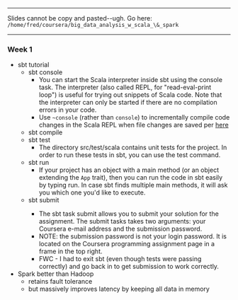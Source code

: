 ***

Slides cannot be copy and pasted--ugh.  Go here: `/home/fred/coursera/big_data_analysis_w_scala_\&_spark`

***

### Week 1
* sbt tutorial
  * sbt console
    * You can start the Scala interpreter inside sbt using the console task. The interpreter (also called REPL, for "read-eval-print loop") is useful for trying out snippets of Scala code. Note that the interpreter can only be started if there are no compilation errors in your code.
    * Use `~console` (rather than `console`) to incrementally compile code changes in the Scala REPL when file changes are saved per [here](http://stackoverflow.com/questions/12703535/scala-sbt-console-code-changes-not-reflected-in-sbt-console)
  * sbt compile
  * sbt test
    * The directory src/test/scala contains unit tests for the project. In order to run these tests in sbt, you can use the test command.
  * sbt run
    * If your project has an object with a main method (or an object extending the `App` trait), then you can run the code in sbt easily by typing run. In case sbt finds multiple main methods, it will ask you which one you'd like to execute.
  * sbt submit <uname> <spass>
    * The sbt task submit allows you to submit your solution for the assignment. The submit tasks takes two arguments: your Coursera e-mail address and the submission password.
    * NOTE: the submission password <spass> is not your login password.  It is located on the Coursera programming assignment page in a frame in the top right.
    * FWC - I had to exit sbt (even though tests were passing correctly) and go back in to get submission to work correctly.
* Spark better than Hadoop
  * retains fault tolerance
  * but massively improves latency by keeping all data in memory